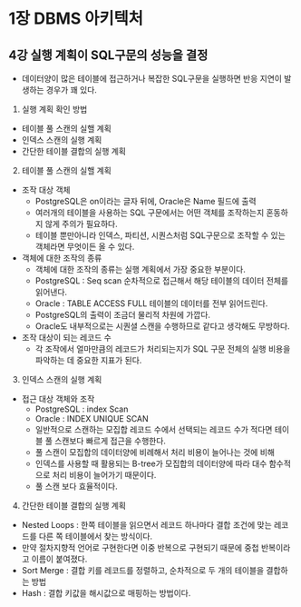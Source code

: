 # 1장 DBMS 아키텍처
## 4강 실행 계획이 SQL구문의 성능을 결정

- 데이터양이 많은 테이블에 접근하거나 복잡한 SQL구문을 실행하면 반응 지연이 발생하는 경우가 꽤 있다.

1. 실행 계획 확인 방법
  - 테이블 풀 스캔의 실핼 계획
  - 인덱스 스캔의 실행 계획
  - 간단한 테이블 결합의 실행 계획
  
2. 테이블 풀 스캔의 실핼 계획
  - 조작 대상 객체
    - PostgreSQL은 on이라는 글자 뒤에, Oracle은 Name 필드에 출력
    - 여러개의 테이블을 사용하는 SQL 구문에서는 어떤 객체를 조작하는지 혼동하지 않게 주의가 필요하다.
    - 테이블 뿐만아니라 인덱스, 파티션, 시퀀스처럼 SQL구문으로 조작할 수 있는 객체라면 무엇이든 올 수 있다.
  - 객체에 대한 조작의 종류
    - 객체에 대한 조작의 종류는 실행 계획에서 가장 중요한 부분이다.
    - PostgreSQL : Seq scan 순차적으로 접근해서 해당 테이블의 데이터 전체를 읽어낸다.
    - Oracle : TABLE ACCESS FULL 테이블의 데이터를 전부 읽어드린다.
    - PostgreSQL의 출력이 조금더 물리적 차원에 가깝다.
    - Oracle도 내부적으로는 시퀀셜 스캔을 수행하므로 같다고 생각해도 무방하다.
  - 조작 대상이 되는 레코드 수
    - 각 조작에서 얼마만큼의 레코드가 처리되는지가 SQL 구문 전체의 실행 비용을 파악하는 데 중요한 지표가 된다.
3. 인덱스 스캔의 실행 계획
  - 접근 대상 객체와 조작
    - PostgreSQL : index Scan
    - Oracle : INDEX UNIQUE SCAN
    - 일반적으로 스캔하는 모집합 레코드 수에서 선택되는 레코드 수가 적다면 테이블 풀 스캔보다 빠르게 접근을 수행한다.
    - 풀 스캔이 모집합의 데이터양에 비례해서 처리 비용이 늘어나는 것에 비해
    - 인덱스를 사용할 때 활용되는 B-tree가 모집합의 데이터양에 따라 대수 함수적으로 처리 비용이 늘어가기 때문이다.
    - 풀 스캔 보다 효율적이다.
4. 간단한 테이블 결합의 실행 계획
  - Nested Loops : 한쪽 테이블을 읽으면서 레코드 하나마다 결합 조건에 맞는 레코드를 다른 쪽 테이블에서 찾는 방식이다.
  - 만약 절차지향적 언어로 구현한다면 이중 반복으로 구현되기 때문에 중첩 반복이라고 이름이 붙여졌다.
  - Sort Merge : 결합 키를 레코드를 정렬하고, 순차적으로 두 개의 테이블을 결합하는 방법
  - Hash : 결합 키값을 해시값으로 매핑하는 방법이다.
    
